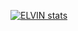 [![ELVIN stats](https://www.codewars.com/users/ELVIN4/badges/micro)](URL:https://www.codewars.com/users/ELVIN4/)
